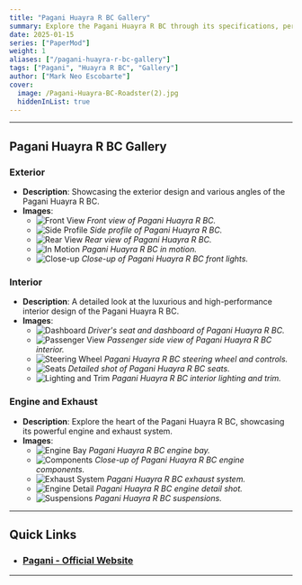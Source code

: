 ```yaml
---
title: "Pagani Huayra R BC Gallery"
summary: Explore the Pagani Huayra R BC through its specifications, performance, and features, complemented by an exclusive image gallery.
date: 2025-01-15
series: ["PaperMod"]
weight: 1
aliases: ["/pagani-huayra-r-bc-gallery"]
tags: ["Pagani", "Huayra R BC", "Gallery"]
author: ["Mark Neo Escobarte"]
cover:
  image: /Pagani-Huayra-BC-Roadster(2).jpg
  hiddenInList: true
---
```


---

## Pagani Huayra R BC Gallery

### Exterior

- **Description**: Showcasing the exterior design and various angles of the Pagani Huayra R BC.
- **Images**:
  - ![Front View](/Pagani-Huayra-BC-Roadster(4).jpg)
    *Front view of Pagani Huayra R BC.*
  - ![Side Profile](/Pagani-Huayra-BC-Roadster(6).jpg)
    *Side profile of Pagani Huayra R BC.*
  - ![Rear View](/Pagani-Huayra-BC-Roadster(3).jpg)
    *Rear view of Pagani Huayra R BC.*
  - ![In Motion](/Pagani-Huayra-BC-Roadster(1).jpg)
    *Pagani Huayra R BC in motion.*
  - ![Close-up](/Pagani-Huayra-BC-Roadster(8).jpg)
    *Close-up of Pagani Huayra R BC front lights.*

### Interior

- **Description**: A detailed look at the luxurious and high-performance interior design of the Pagani Huayra R BC.
- **Images**:
  - ![Dashboard](/Pagani-Huayra-BC-Roadster-full-interior.jpg)
    *Driver's seat and dashboard of Pagani Huayra R BC.*
  - ![Passenger View](/pagani-huayra-bc-roadster-interior(2).jpg)
    *Passenger side view of Pagani Huayra R BC interior.*
  - ![Steering Wheel](/pagani-huayra-bc-roadster-interior.jpg)
    *Pagani Huayra R BC steering wheel and controls.*
  - ![Seats](/pagani-huayra-bc-roadster-interior(3).jpg)
    *Detailed shot of Pagani Huayra R BC seats.*
  - ![Lighting and Trim](/pagani-huayra-bc-roadster-interior(4).jpg)
    *Pagani Huayra R BC interior lighting and trim.*

### Engine and Exhaust

- **Description**: Explore the heart of the Pagani Huayra R BC, showcasing its powerful engine and exhaust system.
- **Images**:
  - ![Engine Bay](/Pagani-Huayra-BC-Roadster-46-1.jpg)
    *Pagani Huayra R BC engine bay.*
  - ![Components](/Pagani-Huayra-BC-Roadster-suspension(3).avif )
    *Close-up of Pagani Huayra R BC engine components.*
  - ![Exhaust System](/pagani-huayra-bc-roadster-exhuast(3).avif)
    *Pagani Huayra R BC exhaust system.*
  - ![Engine Detail](/pagani-huayra-bc-roadster-engine.avif)
    *Pagani Huayra R BC engine detail shot.*
  - ![Suspensions](/Pagani-Huayra-BC-Roadster-suspension.avif)
    *Pagani Huayra R BC suspensions.*

---

## Quick Links

- ### [Pagani - Official Website](https://www.pagani.com)

---
